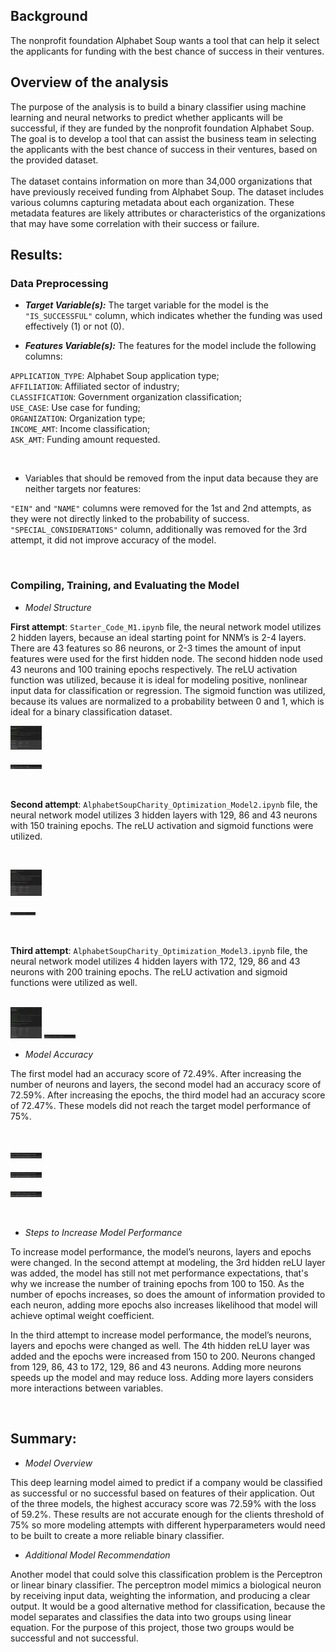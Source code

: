 ## Background 

The nonprofit foundation Alphabet Soup wants a tool that can help it select the applicants for funding with the best chance of success in their ventures. 


## Overview of the analysis

The purpose of the analysis is to build a binary classifier using machine learning and neural networks to predict whether applicants will be successful, if they are funded by the nonprofit foundation Alphabet Soup. The goal is to develop a tool that can assist the business team in selecting the applicants with the best chance of success in their ventures, based on the provided dataset. <br></br>
The dataset contains information on more than 34,000 organizations that have previously received funding from Alphabet Soup. The dataset includes various columns capturing metadata about each organization. These metadata features are likely attributes or characteristics of the organizations that may have some correlation with their success or failure.

## Results:
### Data Preprocessing
  
  - **_Target Variable(s):_** The target variable for the model is the `"IS_SUCCESSFUL"` column, which indicates whether the funding was used effectively (1) or not (0).

  - **_Features Variable(s):_** The features for the model include the following columns:

`APPLICATION_TYPE`: Alphabet Soup application type; <br>
`AFFILIATION`: Affiliated sector of industry; <br>
`CLASSIFICATION`: Government organization classification; <br>
`USE_CASE`: Use case for funding; <br>
`ORGANIZATION`: Organization type; <br>
`INCOME_AMT`: Income classification; <br>
`ASK_AMT`: Funding amount requested. <br>

<br>

- Variables that should be removed from the input data because they are neither targets nor features:

`"EIN"` and  `"NAME"` columns were removed for the 1st and 2nd attempts, as they were not directly linked to the probability of success. 
`"SPECIAL_CONSIDERATIONS"` column, additionally was removed for the 3rd attempt, it did not improve accuracy of the model. 

<br>

### Compiling, Training, and Evaluating the Model

  - _Model Structure_

**First attempt**: `Starter_Code_M1.ipynb` file,  the neural network model utilizes 2 hidden layers, because an ideal starting point for NNM’s is 2-4 layers. There are 43 features so 86 neurons, or 2-3 times the amount of input features were used for the first hidden node. The second hidden node used 43 neurons and 100 training epochs respectively. 
The reLU activation function was utilized, because it is ideal for modeling positive, nonlinear input data for classification or regression. The sigmoid function was utilized, because its values are normalized to a probability between 0 and 1, which is ideal for a binary classification dataset.



<img
  src="/Pictures/m1.png"
  alt="Alt text"
  title="Optional title"
  style="display: inline-block; margin: 0 auto; max-width: 50px">

  <img
  src="/Pictures/m1.1.png"
  alt="Alt text"
  title="Optional title"
  style="display: inline-block; margin: 0 auto; max-width: 50px">
  
<br>

**Second attempt**: `AlphabetSoupCharity_Optimization_Model2.ipynb` file, 
the neural network model utilizes 3 hidden layers with 129, 86 and 43 neurons with 150 training epochs. The reLU activation and sigmoid functions were utilized. 

<br>

  <img
  src="/Pictures/m2.png"
  alt="Alt text"
  title="Optional title"
  style="display: inline-block; margin: 0 auto; max-width: 50px">


  <img
  src="/Pictures/m2.1.png"
  alt="Alt text"
  title="Optional title"
  style="display: inline-block; margin: 0 auto; max-width: 40px">





<br>

**Third attempt**: `AlphabetSoupCharity_Optimization_Model3.ipynb` file, 
the neural network model utilizes 4 hidden layers with 172, 129, 86 and 43 neurons with 200 training epochs. The reLU activation and sigmoid functions were utilized as well.

<br>
 <img
  src="/Pictures/m3.png"
  alt="Alt text"
  title="Optional title"
  style="display: inline-block; margin: 0 auto; max-width: 50px">
 <img
  src="/Pictures/m3.1.png"
  alt="Alt text"
  title="Optional title"
  style="display: inline-block; margin: 0 auto; max-width: 50px">





<br>

 - _Model Accuracy_


The first model had an accuracy score of 72.49%. After increasing the number of neurons and layers, the second model had an accuracy score of 72.59%. After increasing the epochs, the third model had an accuracy score of 72.47%. These models did not reach the target model performance of 75%.

<br>

  <img
  src="/Pictures/m1.2.png"
  alt="Alt text"
  title="Optional title"
  style="display: inline-block; margin: 0 auto; max-width: 50px">

  <img
  src="/Pictures/m2.2.png"
  alt="Alt text"
  title="Optional title"
  style="display: inline-block; margin: 0 auto; max-width: 50px">

  <img
  src="/Pictures/m3.2.png"
  alt="Alt text"
  title="Optional title"
  style="display: inline-block; margin: 0 auto; max-width: 50px">


<br>

- _Steps to Increase Model Performance_


To increase model performance, the model’s neurons, layers and epochs were changed. In the second attempt at modeling, the 3rd hidden reLU layer was added, the model has still not met performance expectations, that's why we increase the number of training epochs from 100 to 150. As the number of epochs increases, so does the amount of information provided to each neuron, adding more epochs also increases likelihood that model will achieve optimal weight coefficient.

In the third attempt to increase model performance, the model’s neurons, layers and epochs were changed as well. The 4th hidden reLU layer was added and the epochs were increased from 150 to 200. Neurons changed from 129, 86, 43 to 172, 129, 86 and 43 neurons. Adding more neurons speeds up the model and may reduce loss. Adding more layers considers more interactions between variables.

<br>

## Summary: 
 
 - _Model Overview_ <br>
 
This deep learning model aimed to predict if a company would be classified as successful or no successful based on features of their application. Out of the three models, the highest accuracy score was 72.59% with the loss of 59.2%. These results are not accurate enough for the clients threshold of 75% so more modeling attempts with different hyperparameters would need to be built to create a more reliable binary classifier.


 - _Additional Model Recommendation_ <br>
 
Another model that could solve this classification problem is the Perceptron or linear binary classifier. The perceptron model mimics a biological neuron by receiving input data, weighting the information, and producing a clear output. It would be a good alternative method for classification, because the model separates and classifies the data into two groups using linear equation. For the purpose of this project, those two groups would be successful and not successful.

